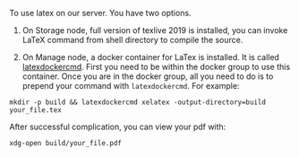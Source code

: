 To use latex on our server. You have two options.

1. On Storage node, full version of texlive 2019 is installed, you can invoke LaTeX command from shell directory to compile the source.

1. On Manage node, a docker container for LaTex is installed. It is called [latexdockercmd](https://github.com/blang/latex-docker). First you need to be within the docker group to use 
this container. Once you are in the docker group, all you need to do is to prepend your command with `latexdockercmd`. For example:
```shell
mkdir -p build && latexdockercmd xelatex -output-directory=build your_file.tex
```

After successful complication, you can view your pdf with:
```shell
xdg-open build/your_file.pdf
```
